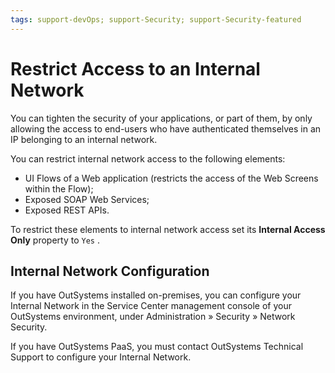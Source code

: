 ```yaml
---
tags: support-devOps; support-Security; support-Security-featured
---
```


# Restrict Access to an Internal Network

You can tighten the security of your applications, or part of them, by only
allowing the access to end-users who have authenticated themselves in an IP
belonging to an internal network.

You can restrict internal network access to the following elements:

* UI Flows of a Web application (restricts the access of the Web Screens within the Flow); 
* Exposed SOAP Web Services; 
* Exposed REST APIs. 

To restrict these elements to internal network access set its **Internal
Access Only** property to `Yes` .

##  Internal Network Configuration

If you have OutSystems installed on-premises, you can configure your Internal
Network in the Service Center management console of your OutSystems
environment, under Administration » Security » Network Security.

If you have OutSystems PaaS, you must contact OutSystems Technical Support to configure your Internal
Network.
